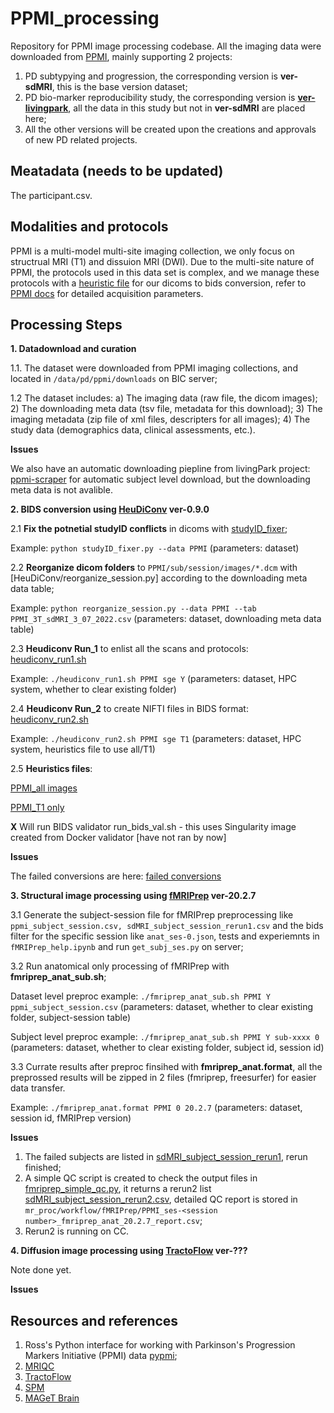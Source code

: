 # PPMI_processing

Repository for PPMI image processing codebase. All the imaging data were downloaded from [PPMI](https://www.ppmi-info.org/), mainly supporting 2 projects:

1. PD subtypying and progression, the corresponding version is **ver-sdMRI**, this is the base version dataset;
2. PD bio-marker reproducibility study, the corresponding version is  [**ver-livingpark**](https://github.com/LivingPark-MRI), all the data in this study but not in **ver-sdMRI** are placed here;
3. All the other versions will be created upon the creations and approvals of new PD related projects.

## Meatadata (needs to be updated)
The participant.csv. 

## Modalities and protocols
PPMI is a multi-model multi-site imaging collection, we only focus on structrual MRI (T1) and dissuion MRI (DWI). Due to the multi-site nature of PPMI, the protocols used in this data set is complex, and we manage these protocols with a [heuristic file]([HeuDiConv/Heuristics_PPMI_all.py](https://github.com/neurodatascience/mr_proc/blob/fa21c6803a5b11d7da8c0124d11f9fdeac813e79/HeuDiConv/Heuristics_PPMI_all.py)) for our dicoms to bids conversion, refer to [PPMI docs](https://www.ppmi-info.org/study-design/research-documents-and-sops) for detailed acquisition parameters.

## Processing Steps

**1. Datadownload and curation**

1.1. The dataset were downloaded from PPMI imaging collections, and located in ```/data/pd/ppmi/downloads``` on BIC server;

1.2 The dataset includes: a) The imaging data (raw file, the dicom images); 2) The downloading meta data (tsv file, metadata for this download); 3) The imaging metadata (zip file of xml files, descripters for all images); 4) The study data (demographics data, clinical assessments, etc.).

**Issues**

We also have an automatic downloading piepline from livingPark project: [ppmi-scraper](https://github.com/LivingPark-MRI/ppmi-scraper) for automatic subject level download, but the downloading meta data is not avalible. 

**2. BIDS conversion using [HeuDiConv](https://github.com/nipy/heudiconv) ver-0.9.0**

2.1 **Fix the potnetial studyID conflicts** in dicoms with [studyID_fixer](HeuDiConv/studyID_fixer.py);

Example: ```python studyID_fixer.py --data PPMI``` (parameters: dataset)

2.2 **Reorganize dicom folders** to ```PPMI/sub/session/images/*.dcm``` with [HeuDiConv/reorganize_session.py] according to the downloading meta data table;

Example: ```python reorganize_session.py --data PPMI --tab PPMI_3T_sdMRI_3_07_2022.csv``` (parameters: dataset, downloading meta data table)

2.3 **Heudiconv Run_1** to enlist all the scans and protocols: [heudiconv_run1.sh](HeuDiConv/heudiconv_run1.sh)

Example: ```./heudiconv_run1.sh PPMI sge Y``` (parameters: dataset, HPC system, whether to clear existing folder)

2.4 **Heudiconv Run_2** to create NIFTI files in BIDS format: [heudiconv_run2.sh](HeuDiConv/heudiconv_run2.sh)

Example: ```./heudiconv_run2.sh PPMI sge T1``` (parameters: dataset, HPC system, heuristics file to use all/T1)

2.5 **Heuristics files**:

[PPMI_all images](HeuDiConv/Heuristics_PPMI_all.py)

[PPMI_T1 only](HeuDiConv/Heuristics_PPMI_T1.py)

**X** Will run BIDS validator run_bids_val.sh - this uses Singularity image created from Docker validator [have not ran by now]

**Issues**

The failed conversions are here: [failed conversions](HeuDiConv/err_subjects_conversion.txt)

**3. Structural image processing using [fMRIPrep](https://github.com/nipreps/fmriprep) ver-20.2.7**

3.1 Generate the subject-session file for fMRIPrep preprocessing like ```ppmi_subject_session.csv, sdMRI_subject_session_rerun1.csv``` and the bids filter for the specific session like ```anat_ses-0.json```, tests and experiemnts in ```fMRIPrep_help.ipynb``` and run ```get_subj_ses.py``` on server;

3.2  Run anatomical only processing of fMRIPrep with **fmriprep_anat_sub.sh**;

Dataset level preproc example: ```./fmriprep_anat_sub.sh PPMI Y ppmi_subject_session.csv``` (parameters: dataset, whether to clear existing folder, subject-session table)

Subject level preproc example: ```./fmriprep_anat_sub.sh PPMI Y sub-xxxx 0``` (parameters: dataset, whether to clear existing folder, subject id, session id)

3.3  Currate results after preproc finsihed with **fmriprep_anat.format**, all the preprossed results will be zipped in 2 files (fmriprep, freesurfer) for easier data transfer.

Example: ```./fmriprep_anat.format PPMI 0 20.2.7``` (parameters: dataset, session id, fMRIPrep version)

**Issues**

1. The failed subjects are listed in [sdMRI_subject_session_rerun1](fMRIPrep/sdMRI_subject_session_rerun1.csv), rerun finished;
2. A simple QC script is created to check the output files in [fmriprep_simple_qc.py](workflow/fMRIPrep/fmriprep_simple_qc.py), it returns a rerun2 list [sdMRI_subject_session_rerun2.csv](workflow/fMRIPrep/sdMRI_subject_session_rerun2.csv), detailed QC report is stored in ```mr_proc/workflow/fMRIPrep/PPMI_ses-<session number>_fmriprep_anat_20.2.7_report.csv```;
3. Rerun2 is running on CC.

**4. Diffusion image processing using [TractoFlow](https://github.com/scilus/tractoflow) ver-???**

Note done yet.

**Issues**

## Resources and references

1. Ross's Python interface for working with Parkinson's Progression Markers Initiative (PPMI) data [pypmi](https://github.com/rmarkello/pypmi);
2. [MRIQC](https://mriqc.readthedocs.io/en/stable/)
3. [TractoFlow](https://github.com/scilus/tractoflow)
4. [SPM](https://www.fil.ion.ucl.ac.uk/spm/)
5. [MAGeT Brain](https://github.com/CoBrALab/MAGeTbrain)
